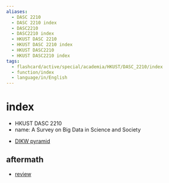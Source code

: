 ```yaml
---
aliases:
  - DASC 2210
  - DASC 2210 index
  - DASC2210
  - DASC2210 index
  - HKUST DASC 2210
  - HKUST DASC 2210 index
  - HKUST DASC2210
  - HKUST DASC2210 index
tags:
  - flashcard/active/special/academia/HKUST/DASC_2210/index
  - function/index
  - language/in/English
---
```


# index

- HKUST DASC 2210
- name: A Survey on Big Data in Science and Society

<!-- list separator -->

- [DIKW pyramid](../../../../general/DIKW%20pyramid.md)

## aftermath

- [review](review.md)
